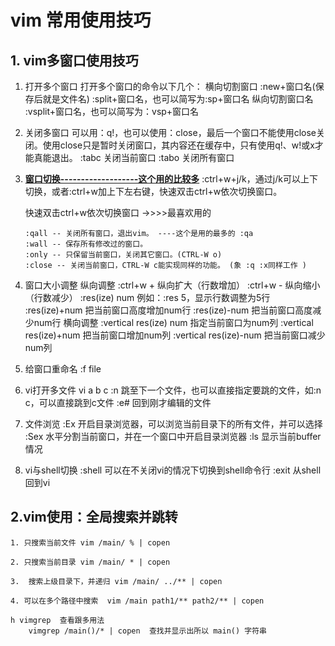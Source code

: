 #                        vim 常用使用技巧

## 1. vim多窗口使用技巧

1. 打开多个窗口
     打开多个窗口的命令以下几个：
     横向切割窗口
     :new+窗口名(保存后就是文件名)
     :split+窗口名，也可以简写为:sp+窗口名
     纵向切割窗口名
     :vsplit+窗口名，也可以简写为：vsp+窗口名

2. 关闭多窗口
     可以用：q!，也可以使用：close，最后一个窗口不能使用close关闭。使用close只是暂时关闭窗口，其内容还在缓存中，只有使用q!、w!或x才能真能退出。
     :tabc 关闭当前窗口
     :tabo 关闭所有窗口

3. **<u>窗口切换-------------------这个用的比较多</u>**
     :ctrl+w+j/k，通过j/k可以上下切换，或者:ctrl+w加上下左右键，快速双击ctrl+w依次切换窗口。

     快速双击ctrl+w依次切换窗口 ->>>>最喜欢用的

     ```
     :qall -- 关闭所有窗口，退出vim。 ----这个是用的最多的 :qa
     :wall -- 保存所有修改过的窗口。
     :only -- 只保留当前窗口，关闭其它窗口。(CTRL-W o)
     :close -- 关闭当前窗口，CTRL-W c能实现同样的功能。 (象 :q :x同样工作 )
     ```

4. 窗口大小调整
     纵向调整
     :ctrl+w + 纵向扩大（行数增加）
     :ctrl+w - 纵向缩小 （行数减少）
     :res(ize) num  例如：:res 5，显示行数调整为5行
     :res(ize)+num 把当前窗口高度增加num行
     :res(ize)-num 把当前窗口高度减少num行
     横向调整
     :vertical res(ize) num 指定当前窗口为num列
     :vertical res(ize)+num 把当前窗口增加num列
     :vertical res(ize)-num 把当前窗口减少num列

5. 给窗口重命名
     :f file

6. vi打开多文件
     vi a b c
     :n 跳至下一个文件，也可以直接指定要跳的文件，如:n c，可以直接跳到c文件
     :e# 回到刚才编辑的文件

7. 文件浏览
     :Ex 开启目录浏览器，可以浏览当前目录下的所有文件，并可以选择
     :Sex 水平分割当前窗口，并在一个窗口中开启目录浏览器
     :ls 显示当前buffer情况

8. vi与shell切换
     :shell 可以在不关闭vi的情况下切换到shell命令行
     :exit 从shell回到vi
     
     

## 2.vim使用：全局搜索并跳转

```shell
1. 只搜索当前文件 vim /main/ % | copen

2. 只搜索当前目录 vim /main/ * | copen

3.  搜索上级目录下，并递归 vim /main/ ../** | copen

4. 可以在多个路径中搜索  vim /main path1/** path2/** | copen

h vimgrep  查看跟多用法
	vimgrep /main()/* | copen  查找并显示出所以 main() 字符串
```

